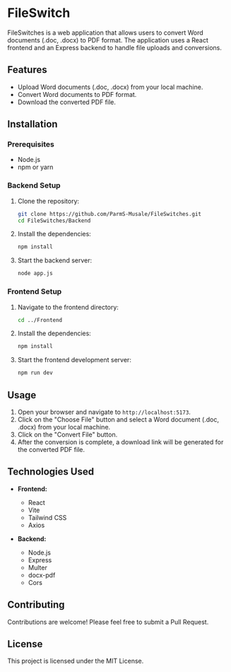 # FileSwitch

FileSwitches is a web application that allows users to convert Word documents (.doc, .docx) to PDF format. The application uses a React frontend and an Express backend to handle file uploads and conversions.

## Features

- Upload Word documents (.doc, .docx) from your local machine.
- Convert Word documents to PDF format.
- Download the converted PDF file.

## Installation

### Prerequisites

- Node.js
- npm or yarn

### Backend Setup

1. Clone the repository:

    ```sh
    git clone https://github.com/ParmS-Musale/FileSwitches.git
    cd FileSwitches/Backend
    ```

2. Install the dependencies:

    ```sh
    npm install
    ```

3. Start the backend server:

    ```sh
    node app.js
    ```

### Frontend Setup

1. Navigate to the frontend directory:

    ```sh
    cd ../Frontend
    ```

2. Install the dependencies:

    ```sh
    npm install
    ```

3. Start the frontend development server:

    ```sh
    npm run dev
    ```

## Usage

1. Open your browser and navigate to `http://localhost:5173`.
2. Click on the "Choose File" button and select a Word document (.doc, .docx) from your local machine.
3. Click on the "Convert File" button.
4. After the conversion is complete, a download link will be generated for the converted PDF file.


## Technologies Used

- **Frontend:**
  - React
  - Vite
  - Tailwind CSS
  - Axios

- **Backend:**
  - Node.js
  - Express
  - Multer
  - docx-pdf
  - Cors

## Contributing

Contributions are welcome! Please feel free to submit a Pull Request.

## License

This project is licensed under the MIT License.
